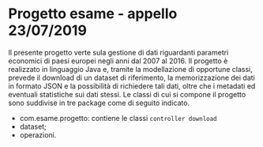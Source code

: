 # Progetto esame - appello 23/07/2019
Il presente progetto verte sula gestione di dati riguardanti parametri economici di paesi europei negli anni dal 2007 al 2016.
Il progetto è realizzato in linguaggio Java e, tramite la modellazione di opportune classi, prevede il download di un dataset di riferimento, la memorizzazione dei dati in formato JSON e la possibilità di richiedere tali dati, oltre che i metadati ed eventuali statistiche sui dati stessi.
Le classi di cui si compone il progetto sono suddivise in tre package come di seguito indicato.

 - com.esame.progetto: contiene le classi `controller download`
 - dataset;
 - operazioni.

<!--stackedit_data:
eyJoaXN0b3J5IjpbODM4NjA2NTUxLC0xMDc2OTQ3MTIwLC05Nj
QzODE5MzJdfQ==
-->